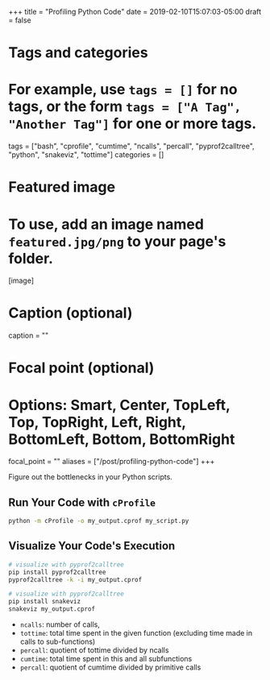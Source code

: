 +++
title = "Profiling Python Code"
date = 2019-02-10T15:07:03-05:00
draft = false

# Tags and categories
# For example, use `tags = []` for no tags, or the form `tags = ["A Tag", "Another Tag"]` for one or more tags.
tags = ["bash", "cprofile", "cumtime", "ncalls", "percall", "pyprof2calltree", "python", "snakeviz", "tottime"]
categories = []

# Featured image
# To use, add an image named `featured.jpg/png` to your page's folder.
[image]
  # Caption (optional)
  caption = ""

  # Focal point (optional)
  # Options: Smart, Center, TopLeft, Top, TopRight, Left, Right, BottomLeft, Bottom, BottomRight
  focal_point = ""
aliases = ["/post/profiling-python-code"]
+++

Figure out the bottlenecks in your Python scripts.

<!--more-->

## Run Your Code with `cProfile`

```bash
python -m cProfile -o my_output.cprof my_script.py
```

## Visualize Your Code's Execution

```bash
# visualize with pyprof2calltree
pip install pyprof2calltree
pyprof2calltree -k -i my_output.cprof

# visualize with pyprof2calltree
pip install snakeviz
snakeviz my_output.cprof
```

- `ncalls`: number of calls,
- `tottime`: total time spent in the given function (excluding time made in calls to sub-functions)
- `percall`: quotient of tottime divided by ncalls
- `cumtime`: total time spent in this and all subfunctions
- `percall`: quotient of cumtime divided by primitive calls
